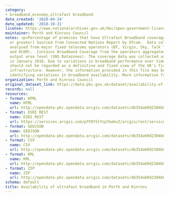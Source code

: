 ```yaml
---
category:
- broadband,economy,ultrafast broadband
date_created: '2020-04-24'
date_updated: '2018-10-31'
license: https://www.nationalarchives.gov.uk/doc/open-government-licence/version/3/
maintainer: Perth and Kinross Council
notes: <p>Percentage of premises that have Ultrafast Broadband coverage (300Mbit/s
  or greater) Sourced from Connected Nations Report by Ofcom.  Data collected and
  analysed from major fixed telecoms operators (BT, Virgin, Sky, Talk Talk, Vodafone
  and KCOM).  Contains Broadband Coverage from the operators aggregated at 2011 Census
  output area level (SNS Datazones). The coverage data was collected as a snapshot
  in January 2018. Due to variations in broadband performance over time, the file
  should not be regarded as a definitive and fixed view of the UK's fixed broadband
  infrastructure. However, the information provided in this file may be useful in
  identifying variations in broadband availability. More information from - https://www.ofcom.org.uk/research-and-data/multi-sector-research/infrastructure-research/connected-nations-update-spring-2018</p>
organization: Perth and Kinross Council
original_dataset_link: https://data.pkc.gov.uk/dataset/availability-of-ultrafast-broadband-in-pkc
records: null
resources:
- format: HTML
  name: HTML
  url: http://opendata-pkc.opendata.arcgis.com/datasets/db354a69d2304b0a8b75cca71c316286_0
- format: ESRI REST
  name: ESRI REST
  url: https://services.arcgis.com/pfFDYSlYcp7mabvZ/arcgis/rest/services/UltrafastBroadband/FeatureServer/0
- format: GEOJSON
  name: GEOJSON
  url: http://opendata-pkc.opendata.arcgis.com/datasets/db354a69d2304b0a8b75cca71c316286_0.geojson
- format: CSV
  name: CSV
  url: http://opendata-pkc.opendata.arcgis.com/datasets/db354a69d2304b0a8b75cca71c316286_0.csv
- format: KML
  name: KML
  url: http://opendata-pkc.opendata.arcgis.com/datasets/db354a69d2304b0a8b75cca71c316286_0.kml
- format: ZIP
  name: ZIP
  url: http://opendata-pkc.opendata.arcgis.com/datasets/db354a69d2304b0a8b75cca71c316286_0.zip
schema: default
title: Availability of ultrafast broadband in Perth and Kinross
---
```

